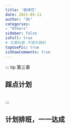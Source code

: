 ```yaml
---
title: '彼岸花'
date: 2021-05-11
author: "dk"
categories:
- "Others"
sidebar: false
isFull: true
# 文章封面 不填为随机
topUsePic: true
isShowComments: true
---
```


::: tip 第三章
## 踩点计划
<br>
:::

<!-- more -->

## 计划排班，一一达成


